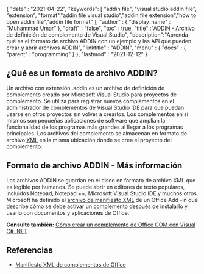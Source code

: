 {
  "date" : "2021-04-22",
  "keywords": [ "addin file", "visual studio addin file", "extension", "format","addin file visual studio","addin file extension","how to open addin file","addin file format" ],
  "author" : {
    "display_name" : "Muhammad Umar"
},
  "draft" : "false",
  "toc" : true,
  "title" :"ADDIN - Archivo de definición de complemento de Visual Studio",
  "description":"Aprenda qué es el formato de archivo ADDIN con un ejemplo y las API que pueden crear y abrir archivos ADDIN",
  "linktitle" : "ADDIN",
  "menu" : {
    "docs" : {
      "parent" : "programming"
}
},
  "lastmod" : "2021-12-12"
}

## ¿Qué es un formato de archivo ADDIN?

Un archivo con extensión .addin es un archivo de definición de complemento creado por Microsoft Visual Studio para proyectos de complemento. Se utiliza para registrar nuevos complementos en el administrador de complementos de Visual Studio IDE para que puedan usarse en otros proyectos sin volver a crearlos. Los complementos en sí mismos son pequeñas aplicaciones de software que amplían la funcionalidad de los programas más grandes al llegar a los programas principales. Los archivos del complemento se almacenan en formato de archivo [XML](/es/web/xml/) en la misma ubicación donde se crea el proyecto del complemento.

## Formato de archivo ADDIN - Más información

Los archivos ADDIN se guardan en el disco en formato de archivo XML que es legible por humanos. Se puede abrir en editores de texto populares, incluidos Notepad, Notepad ++, Microsoft Visual Studio IDE y muchos otros. Microsoft ha definido el [archivo de manifiesto XML](https://learn.microsoft.com/en-us/office/dev/add-ins/develop/add-in-manifests?tabs=tabid-1) de un Office Add -in que describe cómo se debe activar un complemento después de instalarlo y usarlo con documentos y aplicaciones de Office.

**Consulte también:** [Cómo crear un complemento de Office COM con Visual C# .NET](https://learn.microsoft.com/en-us/previous-versions/office/troubleshoot/office-developer/office-com-add-in-using-visual-c)

## Referencias

* [Manifiesto XML de complementos de Office](https://learn.microsoft.com/en-us/office/dev/add-ins/develop/add-in-manifests?tabs=tabid-1)

